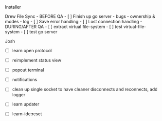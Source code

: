 Installer

Drew
  File Sync
    - BEFORE QA
      - [ ] Finish up go server
        - bugs
        - ownership & modes
        - log
      - [ ] Save error handling
      - [ ] Lost connection handling
    - DURING/AFTER QA
      - [ ] extract virtual file-system
      - [ ] test virtual-file-system
      - [ ] test go server


Josh
  - [ ] learn open protocol
  - [ ] reimplement status view
  - [ ] popout terminal
  - [ ] notifications

  - [ ] clean up single socket to have cleaner disconnects and reconnects,
    add logger

  - [ ] learn updater
  - [ ] learn-ide:reset

